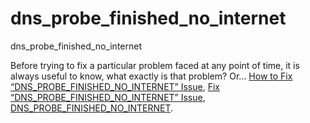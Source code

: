 # dns_probe_finished_no_internet
dns_probe_finished_no_internet

Before trying to fix a particular problem faced at any point of time, it is always useful to know, what exactly is that problem? Or...
[How to Fix “DNS_PROBE_FINISHED_NO_INTERNET” Issue](https://geekeasier.com/fix-dns_probe_finished_no_internet-issue/7381/),
[Fix “DNS_PROBE_FINISHED_NO_INTERNET” Issue](https://geekeasier.com/fix-dns_probe_finished_no_internet-issue/7381/),
[DNS_PROBE_FINISHED_NO_INTERNET](https://geekeasier.com/fix-dns_probe_finished_no_internet-issue/7381/).

